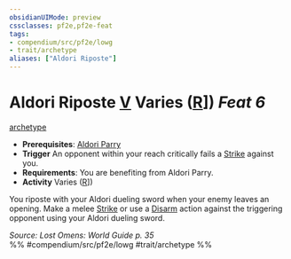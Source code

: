 ```yaml
---
obsidianUIMode: preview
cssclasses: pf2e,pf2e-feat
tags:
- compendium/src/pf2e/lowg
- trait/archetype
aliases: ["Aldori Riposte"]
---
```

# Aldori Riposte  [V](rules/core-rulebook/chapter-9-playing-the-game.md#Actions "Varies") Varies ([R](rules/core-rulebook/chapter-9-playing-the-game.md#Actions "Reaction")]) *Feat 6*  
[archetype](rules/traits/archetype.md "Archetype Feat Trait")  

- **Prerequisites**: [Aldori Parry](compendium/feats/aldori-parry-lowg.md)
- **Trigger** An opponent within your reach critically fails a [Strike](rules/actions/strike.md) against you.
- **Requirements**: You are benefiting from Aldori Parry.
- **Activity** Varies ([R](rules/core-rulebook/chapter-9-playing-the-game.md#Actions "Reaction")])

You riposte with your Aldori dueling sword when your enemy leaves an opening. Make a melee [Strike](rules/actions/strike.md) or use a [Disarm](rules/actions/disarm.md) action against the triggering opponent using your Aldori dueling sword.

*Source: Lost Omens: World Guide p. 35*  
%% #compendium/src/pf2e/lowg #trait/archetype %%